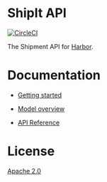 # ShipIt API

[![CircleCI](https://circleci.com/gh/turnerlabs/shipit-api/tree/master.svg?style=shield)](https://circleci.com/gh/turnerlabs/shipit-api/tree/master)

The Shipment API for [Harbor][h].


# Documentation

+ [Getting started][gs]

+ [Model overview][mo]

+ [API Reference][api]


# License

[Apache 2.0][a2]



[h]: https://github.com/turnerlabs/harbor
[gs]: GETTING_STARTED.md
[api]: API_REFERENCE.md
[mo]: MODELS.md
[a2]: LICENSE
